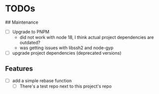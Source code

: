 # TODOs

## Maintenance
- [ ] Upgrade to PNPM
  - did not work with node 18, I think actual project dependencies are outdated?
  - was getting issues with libssh2 and node-gyp
- [ ] upgrade project dependencies (deprecated versions)

## Features
- [ ] add a simple rebase function
  - [ ] There's a test repo next to this project's repo
